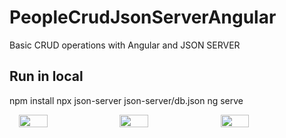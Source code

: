 # PeopleCrudJsonServerAngular

Basic CRUD operations with Angular and JSON SERVER

## Run in local
npm install
npx json-server json-server/db.json
ng serve

<div style="display: flex; flex-wrap: wrap; justify-content: center; gap: 10px;">
  <img src="https://github.com/EllianCampos/people-crud-json-server-angular/images/img1.png?raw=true" style="width: 30%;">
  <img src="https://github.com/EllianCampos/people-crud-json-server-angular/images/img2.png?raw=true" style="width: 30%;">
  <img src="https://github.com/EllianCampos/people-crud-json-server-angular/images/img3.png?raw=true" style="width: 30%;">
</div>